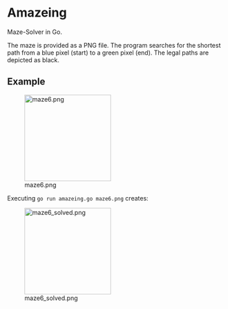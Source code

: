 # Amazeing
Maze-Solver in Go.

The maze is provided as a PNG file. The program searches for the shortest path from a blue pixel (start) to a green pixel (end). The legal paths are depicted as black.

## Example
<figure>
  <img src="https://user-images.githubusercontent.com/51135157/233867966-8583743e-0a23-43ee-b509-81a5f8c0fa57.png" alt="maze6.png" style="width: 200px; height: 200px; object-fit: none; image-rendering: pixelated;">
  <figcaption>maze6.png</figcaption>
</figure>

Executing `go run amazeing.go maze6.png` creates:

<figure>
  <img src="https://user-images.githubusercontent.com/51135157/233867989-157e9647-4d52-4102-890d-75ee1aa3912a.png" alt="maze6_solved.png" style="width: 200px; height: 200px; object-fit: none; image-rendering: pixelated;">
  <figcaption>maze6_solved.png</figcaption>
</figure>
